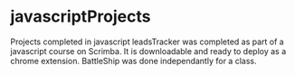 # javascriptProjects
 Projects completed in javascript
 leadsTracker was completed as part of a javascript course on Scrimba.  It is downloadable and ready to deploy as a chrome extension. 
 BattleShip was done independantly for a class.
